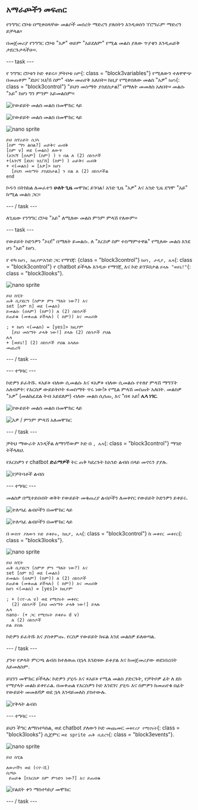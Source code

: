 ## አማራጮችን መፍጠር

የንግግር ሮቦቱ በሚቀበላቸው መልሶች መሰረት ማድረግ ያለበትን እንዲወስን ፕሮግራም ማድረግ ይቻላል።

በመጀመሪያ የንግግር ሮቦቱ "አዎ" ወይም "አይደለም" የሚል መልስ ያለው ጥያቄን እንዲጠይቅ ታደርጉታላችሁ።.

\--- task \---

የ ንግግር ሮቦቱን ኮድ ቀይሩ። ቻትቦቱ `ስም`{: class = "block3variables"} የሚለውን ተለዋዋጭ በመጠቀም "ደህና ነህ/ሽ ስም" ብሎ መጠየቅ አለበት። ከዚያ የሚቀበለው መልስ "አዎ" `ከሆነ`{: class = "block3control"} "ይህን መስማት ያስደስታል!" በማለት መመለስ አለበት። መልሱ "አይ" ከሆነ ግን ምንም አይመልስም።

![የውይይት መልስ መልስ በመሞከር ላይ](images/chatbot-if-test1-annotated.png)

![የውይይት መልስ መልስ በመሞከር ላይ](images/chatbot-if-test2.png)

![nano sprite](images/nano-sprite.png)

```blocks3
ይህ ስፕራይት ሲነካ
[ስም ማን ልበል?] ጠይቅና ጠብቅ
[ስም v] ወደ (መልስ) ለውጥ
(አገናኝ [ሰላም] (ስም) ) ን በል ለ (2) ሰከንዶች
+(አገናኝ [ደህና ነህ/ሽ] (ስም) ) ጠይቅና ጠብቅ
+ <(መልስ) = [አዎ]> ከሆነ
  [ይህን መስማት ያስደስታል] ን በል ለ (2) ሰከንዶችል
end
```

ኮዱን በትክክል ለመፈተን **ሁለት ጊዜ** መሞከር ይገባል፤ አንድ ጊዜ "አዎ" እና አንድ ጊዜ ደግሞ "አይ" ከሚል መልስ ጋር።

\--- / task \---

ለጊዜው የንግግር ሮቦቱ "አይ" ለሚለው መልስ ምንም ምላሽ የለውም።

\--- task \---

የውይይት ኮድንዎን "ኦህ!" በማለት ይመልሱ. ለ "እርስዎ ስም ተስማምተዋል" የሚለው መልስ እንደ ሆነ "አይ" ከሆነ.

የ ተካ `ከሆነ, ከዚያም`አንድ ጋር የማገጃ: {class = "block3control"} `ከሆነ, ታዲያ, ሌላ`{: class = "block3control"} የ chatbot ይችላሉ እንዲሁ የማገጃ, እና ኮድ ይገኙበታል `ይላሉ "ወይኔ!"`{: class = "block3looks"}.

![nano sprite](images/nano-sprite.png)

```blocks3
ይህ ስፒት
ጠቅ ሲያደርግ (ስምዎ ምን ማለት ነው?) እና
set [ስም n] ወደ (መልስ)
ይመልሱ (ሰላም) (ስም)) ለ (2) ሰከንዶች
ይጠይቁ (መቀጠል ይችላሉ) ( ስም)) እና መጠበቅ

; + ከሆነ <(መልስ) = [yes]> ከዚያም 
  [ይህ መስማት ታላቅ ነው!] ይላሉ (2) ሰከንዶች ያህል
ሌላ 
+ [ወይኔ!] (2) ሰከንዶች ያህል እላለሁ
መጨረሻ
```

\--- / task \---

\--- ተግባር \---

ኮድዎን ይፈትሹ. «አይ» ብለው ሲመልሱ እና «አዎ» ብለው ሲመልሱ የተለየ ምላሽ ማግኘት አለብዎት: የእርስዎ ውይይትቦት «መስማት ጥሩ ነው!» የሚል ምላሽ መስጠት አለበት. መልስዎ "አዎ" (መልከፊደል ትብ አይደለም) ብለው መልስ ሲሰጡ, እና "በ« አይ! **ሌላ ነገር**.

![የውይይት መልስ መልስ በመሞከር ላይ](images/chatbot-if-test2.png)

![አዎ / ምንም ምላሽ አለመሞከር](images/chatbot-if-else-test.png)

\--- / task \---

ቻትህ ማውራት እንዲችል ለማንኛውም ኮድ በ `, ሌላ`{: class = "block3control"} ማገድ ትችላለህ.

የእርስዎን የ chatbot **ድራማዎች** ትር ጠቅ ካደረጉት ከአንድ ልብስ በላይ መኖሩን ያያሉ.

![የቻትባቶች ልብስ](images/chatbot-costume-view-annotated.png)

\--- ተግባር \---

መልስዎ በሚተይቡበት ወቅት የውይይት መቁጠሪያ ልብሶችን ለመቀየር የውይይት ኮድንዎን ይቀይሩ.

![ተለጣፊ ልብሶችን በመሞከር ላይ](images/chatbot-costume-test1.png)

![ተለጣፊ ልብሶችን በመሞከር ላይ](images/chatbot-costume-test2.png)

በ `ውስጥ ያለውን ኮድ ይቀይሩ, ከዚያ, ሌላ`{: class = "block3control"} ከ `መቀየር መቀየር`{: class = "block3looks"}.

![nano sprite](images/nano-sprite.png)

```blocks3
ይህ ስፒት
ጠቅ ሲያደርግ (ስምዎ ምን ማለት ነው?) እና
set [ስም n] ወደ (መልስ)
ይመልሱ (ሰላም) (ስም)) ለ (2) ሰከንዶች
ይጠይቁ (መቀጠል ይችላሉ) ( ስም)) እና መጠበቅ
ከሆነ <(መልስ) = [yes]> ከዚያም 

; + (ናኖ-ሐ v) ወደ የሚኖሩት መቀየር
  (2) ሰከንዶች [ይህ መስማት ታላቅ ነው!] ይላሉ
ሌላ 
nano- (+ ጋር የሚኖሩት ይቀይሩ d v)
  ለ (2) ሰከንዶች
ይል ይበሉ
```

ኮድዎን ይፈትሹ እና ያስቀምጡ. የርስዎ የውይይት ክፍል እንደ መልስዎ ይለወጣል.

\--- / task \---

ያንተ የቃላት ምርጫ ልብስ ከተለወጠ በኋላ እንደዛው ይቆያል እና ከመጀመሪያው ወደነበረበት አይመለስም.

ይሄንን መሞከር ይችላሉ: ኮድዎን ያሂዱ እና «አይ» የሚል መልስ ያድርጉት, የቻትቦዎ ፊት ለ ደስ የማያላት መልክ ይቀየራል. በመቀጠል የእርስዎን ኮድ እንደገና ያሂዱ እና ስምዎን ከመጠየቁ በፊት የውይይት መመለሻዎ ወደ ኋላ እንዳይመለስ ያስተውሉ.

![የቅላት ልብስ](images/chatbot-costume-bug-test.png)

\--- ተግባር \---

ይህን ችግር ለማስተካከል, ወደ chatbot ያለውን ኮድ መጨመር `መቀየሪያ የሚኖሩት`{: class = "block3looks"} ሲጀምር `ወደ sprite ጠቅ ሲደረግ`{: class = "block3events"}.

![nano sprite](images/nano-sprite.png)

```blocks3
ይህ ስፒል

ለውጦችን ወደ (ናኖ-ቪ)
ሲጫኑ 
 ይጠይቁ [የእርስዎ ስም ምንድን ነው?] እና ይጠብቁ
```

![የልደት ቀን ማስተካከያ መሞከር](images/chatbot-costume-fix-test.png)

\--- / task \---